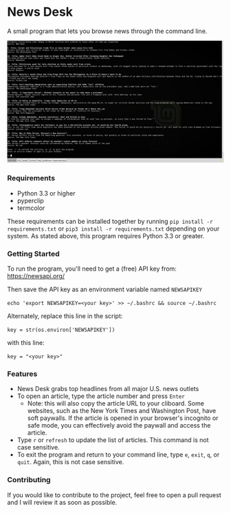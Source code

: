 # News Desk

A small program that lets you browse news through the command line.

![news-desk](https://raw.githubusercontent.com/jbonatakis/news-desk/master/images/news-desk-example.png)


### Requirements

* Python 3.3 or higher
* pyperclip 
* termcolor

These requirements can be installed together by running `pip install -r requirements.txt` or `pip3 install -r requirements.txt` depending on your system. As stated above, this program requires Python 3.3 or greater.

### Getting Started

To run the program, you'll need to get a (free) API key from: https://newsapi.org/

Then save the API key as an environment variable named `NEWSAPIKEY`

`echo 'export NEWSAPIKEY=<your key>' >> ~/.bashrc && source ~/.bashrc`

Alternately, replace this line in the script:

`key = str(os.environ['NEWSAPIKEY'])`

with this line:

`key = "<your key>"`


### Features

* News Desk grabs top headlines from all major U.S. news outlets
* To open an article, type the article number and press `Enter`
  * Note: this will also copy the article URL to your cliboard. Some websites, such as the New York Times and Washington Post, have soft paywalls. If the article is opened in your browser's incognito or safe mode, you can effectively avoid the paywall and access the article.
* Type `r` or `refresh` to update the list of articles. This command is not case sensitive.
* To exit the program and return to your command line, type `e`, `exit`, `q`, or `quit`. Again, this is not case sensitive.


### Contributing

If you would like to contribute to the project, feel free to open a pull request and I will review it as soon as possible.

